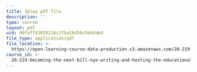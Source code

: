 ```yaml
---
title: 3play pdf file
description: ''
type: course
layout: pdf
uid: d0faf743058116c2fba1bd5bc5b4dab4
file_type: application/pdf
file_location: >-
  https://open-learning-course-data-production.s3.amazonaws.com/20-219-becoming-the-next-bill-nye-writing-and-hosting-the-educational-show-january-iap-2015/d0faf743058116c2fba1bd5bc5b4dab4_csmoWTVA1GU.pdf
course_id: >-
  20-219-becoming-the-next-bill-nye-writing-and-hosting-the-educational-show-january-iap-2015
---
```

